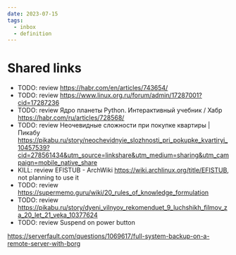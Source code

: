 ```yaml
---
date: 2023-07-15
tags:
  - inbox
  - definition
---
```


# Shared links

- TODO: review https://habr.com/en/articles/743654/
- TODO: review https://www.linux.org.ru/forum/admin/17287001?cid=17287236
- TODO: review Ядро планеты Python. Интерактивный учебник / Хабр https://habr.com/ru/articles/728568/
- TODO: review Неочевидные сложности при покупке квартиры | Пикабу https://pikabu.ru/story/neochevidnyie_slozhnosti_pri_pokupke_kvartiryi_10457539?cid=278561434&utm_source=linkshare&utm_medium=sharing&utm_campaign=mobile_native_share
- KILL: review EFISTUB - ArchWiki https://wiki.archlinux.org/title/EFISTUB, not
planning to use it
- TODO: review https://supermemo.guru/wiki/20_rules_of_knowledge_formulation
- TODO: review https://pikabu.ru/story/dyeni_vilnyov_rekomenduet_9_luchshikh_filmov_za_20_let_21_veka_10377624
- TODO: review Suspend on power button


https://serverfault.com/questions/1069617/full-system-backup-on-a-remote-server-with-borg